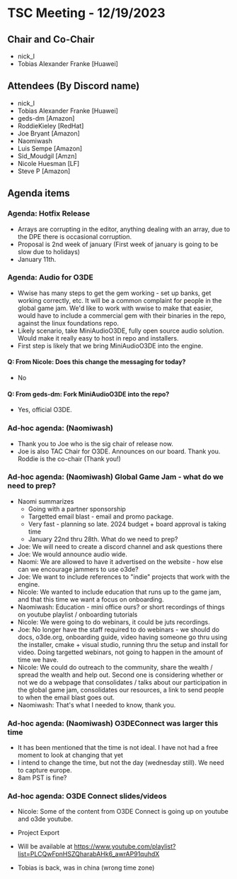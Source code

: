 # TSC Meeting - 12/19/2023 

## Chair and Co-Chair
* nick_l
* Tobias Alexander Franke [Huawei]

## Attendees (By Discord name)
* nick_l
* Tobias Alexander Franke [Huawei]
* geds-dm [Amazon]
* RoddieKieley [RedHat]
* Joe Bryant [Amazon]
* Naomiwash
* Luis Sempe [Amazon]
* Sid_Moudgil [Amzn]
* Nicole Huesman [LF]
* Steve P [Amazon]

## Agenda items

### Agenda: Hotfix Release
* Arrays are corrupting in the editor, anything dealing with an array, due to the DPE there is occasional corruption.
* Proposal is 2nd week of january (First week of january is going to be slow due to holidays)
* January 11th.

### Agenda: Audio for O3DE
* Wwise has many steps to get the gem working - set up banks, get working correctly, etc.  It will be a common complaint for people
  in the global game jam. We'd like to work with wwise to make that easier, would have to include a commercial gem with their binaries in the
  repo, against the linux foundations repo. 
* Likely scenario, take MiniAudioO3DE, fully open source audio solution.   Would make it really easy to host in repo and installers.  
* First step is likely that we bring MiniAudioO3DE into the engine.

#### Q: From Nicole: Does this change the messaging for today?
* No

#### Q: From geds-dm: Fork MiniAudioO3DE into the repo?
* Yes, official O3DE.

### Ad-hoc agenda:  (Naomiwash) 
* Thank you to Joe who is the sig chair of release now.
* Joe is also TAC Chair for O3DE.  Announces on our board.  Thank you. Roddie is the co-chair (Thank you!)

### Ad-hoc agenda:  (Naomiwash) Global Game Jam - what do we need to prep?
* Naomi summarizes
    * Going with a partner sponsorship
    * Targetted email blast - email and promo package.
    * Very fast - planning so late.   2024 budget + board approval is taking time
    * January 22nd thru 28th.  What do we need to prep?
* Joe:  We will need to create a discord channel and ask questions there
* Joe:  We would announce audio wide.
* Naomi:  We are allowed to have it advertised on the website - how else can we encourage jammers to use o3de?
* Joe:  We want to include references to "indie" projects that work with the engine.
* Nicole:  We wanted to include education that runs up to the game jam, and that this time we want a focus on onboarding.
* Naomiwash: Education - mini office ours?  or short recordings of things on youtube playlist / onboarding tutorials
* Nicole:  We were going to do webinars, it could be juts recordings.
* Joe: No longer have the staff required to do webinars - we should do docs, o3de.org, onboarding guide, video having someone
  go thru using the installer, cmake + visual studio, running thru the setup and install for video.  Doing targetted webinars, not
  going to happen in the amount of time we have.
* Nicole:  We could do outreach to the community, share the wealth / spread the wealth and help out.  Second one is considering whether
   or not we do a webpage that consolidates / talks about our participation in the global game jam, consolidates our resources, a link to
   send people to when the email blast goes out.
* Naomiwash:  That's what I needed to know, thank you.

### Ad-hoc agenda:  (Naomiwash) O3DEConnect was larger this time
* It has been mentioned that the time is not ideal.  I have not had a free moment to look at changing that yet
* I intend to change the time, but not the day (wednesday still).  We need to capture europe.
* 8am PST is fine?

### Ad-hoc agenda:  O3DE Connect slides/videos
* Nicole: Some of the content from O3DE Connect is going up on youtube and o3de youtube.  
* Project Export
* Will be available at https://www.youtube.com/playlist?list=PLCQwFpnHSZQharabAHk6_awrAP91quhdX

* Tobias is back, was in china (wrong time zone)
